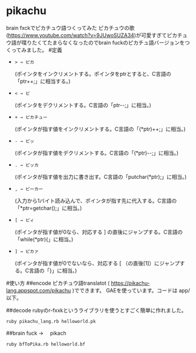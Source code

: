 # pikachu
brain fxckでピカチュウ語つくってみた
ピカチュウの歌 (<https://www.youtube.com/watch?v=9JUwoSUZA34>)が可愛すぎてピカチュウ語が喋りたくてたまらなくなったのでbrain fuckのピカチュ語バージョンをつくってみました。
#定義 
* `> → ピカ` 
  
  (ポインタをインクリメントする。ポインタをptrとすると、C言語の「ptr++;」に相当する。)  
* `< → ピ` 
  
  (ポインタをデクリメントする。C言語の「ptr--;」に相当。)  
* `+ → ピカチュー` 
  
  (ポインタが指す値をインクリメントする。C言語の「(*ptr)++;」に相当。)  
* `- → ピッ` 
  
  (ポインタが指す値をデクリメントする。C言語の「(*ptr)--;」に相当。)  
* `. → ピッカ` 
  
  (ポインタが指す値を出力に書き出す。C言語の「putchar(*ptr);」に相当。)  
* `, → ピーカー` 
  
  (入力から1バイト読み込んで、ポインタが指す先に代入する。C言語の「*ptr=getchar();」に相当。)  
* `[ → ピィ` 
  
  (ポインタが指す値が0なら、対応する ] の直後にジャンプする。C言語の「while(*ptr){」に相当。)  
* `] → ピカァ`
  
  (ポインタが指す値が0でないなら、対応する [ （の直後[1]）にジャンプする。C言語の「}」に相当。)  
  
#使い方
##encode
ピカチュウ語translatot ( <https://pikachu-lang.appspot.com/pikachu> )でできます。
GAEを使っています。コードは app/ 以下。

##decode
rubyのr-fxxkというライブラリを使うとすごく簡単に作れました。
```
ruby pikachu_lang.rb helloworld.pk
```

##brain fuck →　 pikach
```
ruby bfToPika.rb helloworld.bf
```
